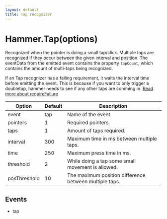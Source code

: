 ```yaml
---
layout: default
title: Tap recognizer
---
```


# Hammer.Tap(options)
Recognized when the pointer is doing a small tap/click. Multiple taps are recognized if they occur between the given
interval and position.  The eventData from the emitted event contains the property `tapCount`,
which contains the amount of multi-taps being recognized.

If an Tap recognizer has a failing requirement, it waits the interval time before emitting the event. This is
because if you want to only trigger a doubletap, hammer needs to see if any other taps are comming in.
[Read more about requireFailure](/require-failure)

| Option    | Default  | Description       |
|-----------|----------|-------------------|
| event     | tap      | Name of the event. |
| pointers  | 1        | Required pointers. |
| taps      | 1        | Amount of taps required. |
| interval  | 300      | Maximum time in ms between multiple taps. |
| time      | 250      | Maximum press time in ms. |
| threshold | 2        | While doing a tap some small movement is allowed. |
| posThreshold | 10    | The maximum position difference between multiple taps. |

## Events
- tap

